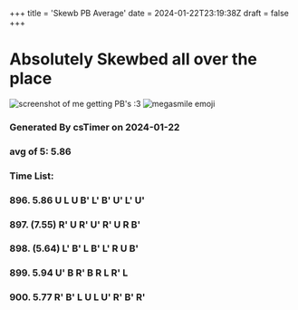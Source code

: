 +++
title = 'Skewb PB Average'
date = 2024-01-22T23:19:38Z
draft = false
+++

# Absolutely Skewbed all over the place
![screenshot of me getting PB's :3](/22-1-24_skewb-shenanigans.png)
![megasmile emoji](/megasmile.webp)

### Generated By csTimer on 2024-01-22
### avg of 5: 5.86

### Time List:
### 896. 5.86   U L U B' L' B' U' L' U' 
### 897. (7.55)   R' U R' U' R' U R B' 
### 898. (5.64)   L' B' L B' L' R U B' 
### 899. 5.94   U' B R' B R L R' L 
### 900. 5.77   R' B' L U L U' R' B' R'
